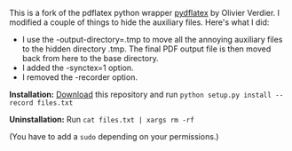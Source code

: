 This is a fork of the pdflatex python wrapper [pydflatex](https://github.com/olivierverdier/pydflatex) by Olivier Verdier. I modified a couple of things to hide the auxiliary files. Here's what I did:
* I use the -output-directory=.tmp to move all the annoying auxiliary files to the hidden directory .tmp. The final PDF output file is then moved back from here to the base directory.
* I added the -synctex=1 option.
* I removed the -recorder option.

**Installation:** [Download](https://github.com/thielul/pydflatex/archive/master.zip) this repository and run ```python setup.py install --record files.txt```

**Uninstallation:** Run ```cat files.txt | xargs rm -rf```

(You have to add a ```sudo``` depending on your permissions.)